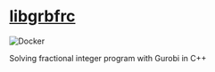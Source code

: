 # [libgrbfrc](https://sebwink.github.io/libgrbfrc)

![Docker](https://github.com/sebwink/libgrbfrc/workflows/Docker/badge.svg)

Solving fractional integer program with Gurobi in C++
